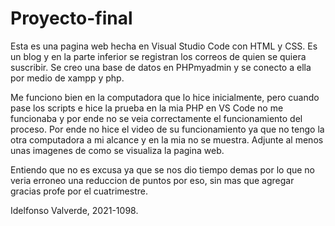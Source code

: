 # Proyecto-final

Esta es una pagina web hecha en Visual Studio Code con HTML y CSS. Es un blog y en la parte inferior se registran los correos de quien se quiera suscribir.
Se creo una base de datos en PHPmyadmin y se conecto a ella por medio de xampp y php.

Me funciono bien en la computadora que lo hice inicialmente, pero cuando pase los scripts e hice la prueba en la mia PHP en VS Code no me funcionaba y por ende
no se veia correctamente el funcionamiento del proceso. Por ende no hice el video de su funcionamiento ya que no tengo la otra computadora a mi alcance y en la 
mia no se muestra. Adjunte al menos unas imagenes de como se visualiza la pagina web.

Entiendo que no es excusa ya que se nos dio tiempo demas por lo que no veria erroneo una reduccion de puntos por eso, sin mas que agregar gracias profe por el 
cuatrimestre.

Idelfonso Valverde, 2021-1098.

